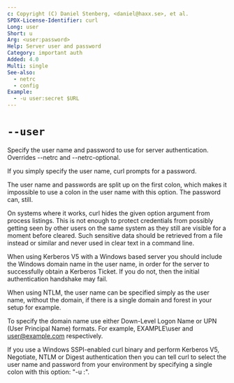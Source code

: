 ```yaml
---
c: Copyright (C) Daniel Stenberg, <daniel@haxx.se>, et al.
SPDX-License-Identifier: curl
Long: user
Short: u
Arg: <user:password>
Help: Server user and password
Category: important auth
Added: 4.0
Multi: single
See-also:
  - netrc
  - config
Example:
  - -u user:secret $URL
---
```


# `--user`

Specify the user name and password to use for server authentication. Overrides
--netrc and --netrc-optional.

If you simply specify the user name, curl prompts for a password.

The user name and passwords are split up on the first colon, which makes it
impossible to use a colon in the user name with this option. The password can,
still.

On systems where it works, curl hides the given option argument from process
listings. This is not enough to protect credentials from possibly getting seen
by other users on the same system as they still are visible for a moment
before cleared. Such sensitive data should be retrieved from a file instead or
similar and never used in clear text in a command line.

When using Kerberos V5 with a Windows based server you should include the
Windows domain name in the user name, in order for the server to successfully
obtain a Kerberos Ticket. If you do not, then the initial authentication
handshake may fail.

When using NTLM, the user name can be specified simply as the user name,
without the domain, if there is a single domain and forest in your setup
for example.

To specify the domain name use either Down-Level Logon Name or UPN (User
Principal Name) formats. For example, EXAMPLE\user and user@example.com
respectively.

If you use a Windows SSPI-enabled curl binary and perform Kerberos V5,
Negotiate, NTLM or Digest authentication then you can tell curl to select
the user name and password from your environment by specifying a single colon
with this option: "-u :".
